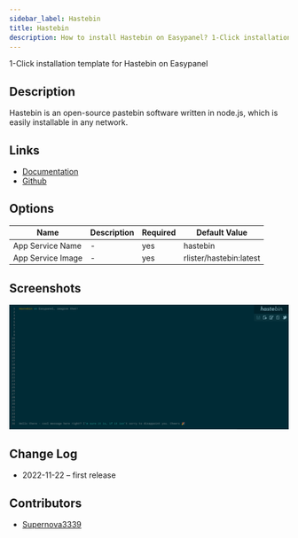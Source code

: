 ```yaml
---
sidebar_label: Hastebin
title: Hastebin
description: How to install Hastebin on Easypanel? 1-Click installation template for Hastebin on Easypanel
---
```


<!-- generated -->

1-Click installation template for Hastebin on Easypanel

## Description

Hastebin is an open-source pastebin software written in node.js, which is easily installable in any network.

## Links

- [Documentation](https://github.com/toptal/haste-server/wiki)
- [Github](https://github.com/toptal/haste-server)

## Options

Name | Description | Required | Default Value
-|-|-|-
App Service Name | - | yes | hastebin
App Service Image | - | yes | rlister/hastebin:latest

## Screenshots

![Hastebin Screenshot](./assets/screenshot.png)

## Change Log

- 2022-11-22 – first release

## Contributors

- [Supernova3339](https://github.com/Supernova3339)
